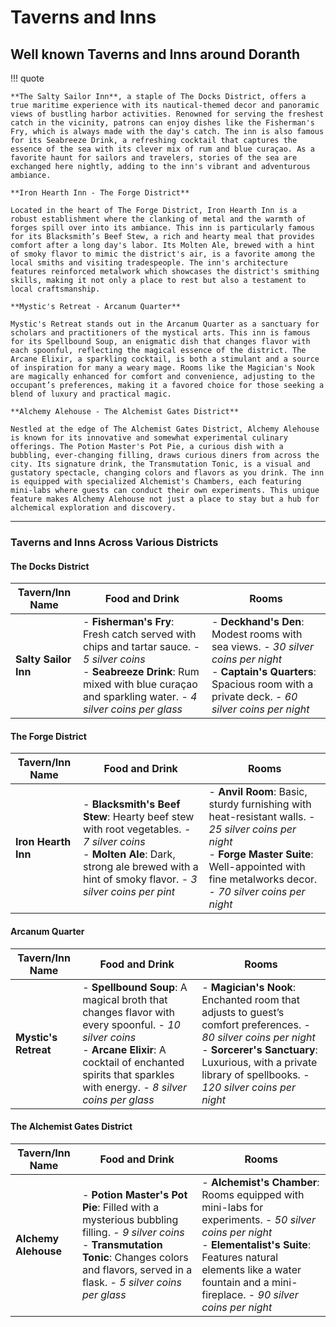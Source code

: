 # Taverns and Inns

## Well known Taverns and Inns around Doranth

!!! quote

    **The Salty Sailor Inn**, a staple of The Docks District, offers a true maritime experience with its nautical-themed decor and panoramic views of bustling harbor activities. Renowned for serving the freshest catch in the vicinity, patrons can enjoy dishes like the Fisherman's Fry, which is always made with the day's catch. The inn is also famous for its Seabreeze Drink, a refreshing cocktail that captures the essence of the sea with its clever mix of rum and blue curaçao. As a favorite haunt for sailors and travelers, stories of the sea are exchanged here nightly, adding to the inn's vibrant and adventurous ambiance.

    **Iron Hearth Inn - The Forge District**

    Located in the heart of The Forge District, Iron Hearth Inn is a robust establishment where the clanking of metal and the warmth of forges spill over into its ambiance. This inn is particularly famous for its Blacksmith’s Beef Stew, a rich and hearty meal that provides comfort after a long day's labor. Its Molten Ale, brewed with a hint of smoky flavor to mimic the district's air, is a favorite among the local smiths and visiting tradespeople. The inn's architecture features reinforced metalwork which showcases the district's smithing skills, making it not only a place to rest but also a testament to local craftsmanship.

    **Mystic's Retreat - Arcanum Quarter**

    Mystic's Retreat stands out in the Arcanum Quarter as a sanctuary for scholars and practitioners of the mystical arts. This inn is famous for its Spellbound Soup, an enigmatic dish that changes flavor with each spoonful, reflecting the magical essence of the district. The Arcane Elixir, a sparkling cocktail, is both a stimulant and a source of inspiration for many a weary mage. Rooms like the Magician's Nook are magically enhanced for comfort and convenience, adjusting to the occupant’s preferences, making it a favored choice for those seeking a blend of luxury and practical magic.

    **Alchemy Alehouse - The Alchemist Gates District**

    Nestled at the edge of The Alchemist Gates District, Alchemy Alehouse is known for its innovative and somewhat experimental culinary offerings. The Potion Master's Pot Pie, a curious dish with a bubbling, ever-changing filling, draws curious diners from across the city. Its signature drink, the Transmutation Tonic, is a visual and gustatory spectacle, changing colors and flavors as you drink. The inn is equipped with specialized Alchemist's Chambers, each featuring mini-labs where guests can conduct their own experiments. This unique feature makes Alchemy Alehouse not just a place to stay but a hub for alchemical exploration and discovery.

---

### Taverns and Inns Across Various Districts

#### The Docks District

| Tavern/Inn Name        | Food and Drink                                    | Rooms                       
|------------------------|---------------------------------------------------|-----------------------------------------
| **Salty Sailor Inn**   | - **Fisherman's Fry**: Fresh catch served with chips and tartar sauce. - *5 silver coins*<br> - **Seabreeze Drink**: Rum mixed with blue curaçao and sparkling water. - *4 silver coins per glass* | - **Deckhand's Den**: Modest rooms with sea views. - *30 silver coins per night*<br> - **Captain's Quarters**: Spacious room with a private deck. - *60 silver coins per night*  

#### The Forge District

| Tavern/Inn Name        | Food and Drink                                    | Rooms                       
|------------------------|---------------------------------------------------|-----------------------------------------
| **Iron Hearth Inn**    | - **Blacksmith's Beef Stew**: Hearty beef stew with root vegetables. - *7 silver coins*<br> - **Molten Ale**: Dark, strong ale brewed with a hint of smoky flavor. - *3 silver coins per pint*  | - **Anvil Room**: Basic, sturdy furnishing with heat-resistant walls. - *25 silver coins per night*<br> - **Forge Master Suite**: Well-appointed with fine metalworks decor. - *70 silver coins per night*  

#### Arcanum Quarter

| Tavern/Inn Name        | Food and Drink                                    | Rooms                       
|------------------------|---------------------------------------------------|-----------------------------------------
| **Mystic's Retreat**   | - **Spellbound Soup**: A magical broth that changes flavor with every spoonful. - *10 silver coins*<br> - **Arcane Elixir**: A cocktail of enchanted spirits that sparkles with energy. - *8 silver coins per glass*  | - **Magician's Nook**: Enchanted room that adjusts to guest’s comfort preferences. - *80 silver coins per night*<br> - **Sorcerer's Sanctuary**: Luxurious, with a private library of spellbooks. - *120 silver coins per night*  

#### The Alchemist Gates District

| Tavern/Inn Name        | Food and Drink                                    | Rooms                       
|------------------------|---------------------------------------------------|-----------------------------------------
| **Alchemy Alehouse**   | - **Potion Master's Pot Pie**: Filled with a mysterious bubbling filling. - *9 silver coins*<br> - **Transmutation Tonic**: Changes colors and flavors, served in a flask. - *5 silver coins per glass*  | - **Alchemist's Chamber**: Rooms equipped with mini-labs for experiments. - *50 silver coins per night*<br> - **Elementalist's Suite**: Features natural elements like a water fountain and a mini-fireplace. - *90 silver coins per night*  

